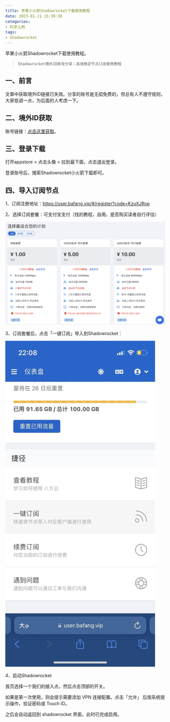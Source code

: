 ```yaml
---
title: 苹果小火箭Shadowrocket下载使用教程
date: 2023-01-11 15:39:30
categories:
- 科学上网
tags:
- Shadowrocket
---
```


苹果小火箭Shadowrocket下载使用教程。

> `Shadowrocket境外ID账号分享；高效稳定节点订阅使用教程`

## **一、前言**

文章中获取境外ID链接已失效。分享的账号是无偿免费的，但总有人不遵守规则，大家低调一点，为后面的人考虑一下。

## **二、境外ID获取**
账号链接：[点击这里获取](https://applemart-share-001.me)。

## **三、登录下载**
打开appstore > 点击头像 > 拉到最下面，点击退出登录。

登录账号后，搜索Shadowrocket小火箭下载即可。

## **四、导入订阅节点**
1、订阅注册地址：https://user.bafang.vip/#/register?code=KzuXJRop

2、选择订阅套餐：可支付宝支付（找的教程，自用。是否购买读者自行评估）

![](/assets/images/jd.png)

3、订阅套餐后，点击「一键订阅」导入到Shadowrocket：

![](/assets/images/dr.jpeg)

4、启动Shadowrocket

首页选择一个我们的接入点，然后点击顶部的开关。

如果是第一次使用，则会提示需要添加 VPN 连接配置。点击「允许」 后按系统提示操作，验证密码或 Touch ID。

之后会自动返回到 shadowrocket 界面，此时已完成启用。









